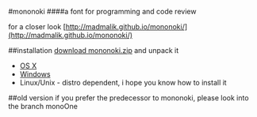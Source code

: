 #mononoki
####a font for programming and code review

for a closer look [http://madmalik.github.io/mononoki/](http://madmalik.github.io/mononoki/)

##installation
[download mononoki.zip](export/mononoki.zip) and unpack it
* [OS X](http://support.apple.com/kb/HT2509)
* [Windows](http://windows.microsoft.com/en-us/windows-vista/install-or-uninstall-fonts)
* Linux/Unix - distro dependent, i hope you know how to install it

##old version
if you prefer the predecessor to mononoki, please look into the branch monoOne
